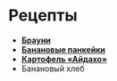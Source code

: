 # Рецепты

- [**Брауни**](https://eda.ru/recepty/vypechka-deserty/brauni-brownie-20955)
- [**Банановые панкейки**](https://eda.ru/recepty/zavtraki/bananovie-pankejki-35975)
- [**Картофель «Айдахо»**](https://eda.ru/recepty/osnovnye-blyuda/kartofel-ajdaho-30625)
- Банановый хлеб
